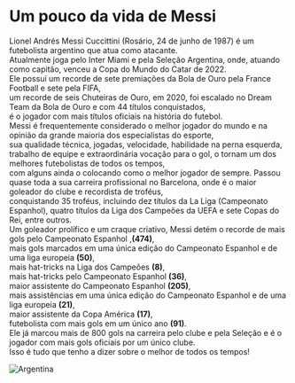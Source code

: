 <!DOCTYPE html>
<html lang="en">
<head>
   <meta charset="UTF-8">
   <meta http-equiv="X-UA-Compatible" content="IE=edge">
   <meta name="viewport" content="width=device-width, initial-scale=1.0">
   <title>Messi</title>
</head>
<body><h1>Um pouco da vida de Messi</h1>
   <p>Lionel Andrés Messi Cuccittini (Rosário, 24 de junho de 1987) é um futebolista argentino que atua como atacante.<br>
       Atualmente joga pelo Inter Miami e pela Seleção Argentina, onde, atuando como capitão, venceu a Copa do Mundo do Catar de 2022.<br>
        Ele possui um recorde de sete premiações da Bola de Ouro pela France Football e sete pela FIFA,<br>
       um recorde de seis Chuteiras de Ouro, em 2020, foi escalado no Dream Team da Bola de Ouro e com 44 títulos conquistados,<br> é o jogador com mais títulos oficiais na história do futebol.<br>Messi é frequentemente considerado o melhor jogador do mundo e na opinião da grande maioria dos especialistas do esporte,<br> sua qualidade técnica, jogadas, velocidade, habilidade na perna esquerda, trabalho de equipe e extraordinária vocação para o gol, o tornam um dos melhores futebolistas de todos os tempos,<br> com alguns ainda o colocando como o melhor jogador de sempre. Passou quase toda a sua carreira profissional no Barcelona, onde é o maior goleador do clube e recordista de troféus,<br> conquistando 35 troféus, incluindo dez títulos da La Liga (Campeonato Espanhol), quatro títulos da Liga dos Campeões da UEFA e sete Copas do Rei, entre outros.<br> Um goleador prolífico e um craque criativo, Messi detém o recorde de mais gols pelo Campeonato Espanhol ,<strong>(474)</strong>,<br> mais gols marcados em uma única edição do Campeonato Espanhol e de uma liga europeia <strong>(50)</strong>,<br> mais hat-tricks na Liga dos Campeões <strong>(8)</strong>,<br> mais hat-tricks pelo Campeonato Espanhol <strong>(36)</strong>,<br> maior assistente do Campeonato Espanhol <strong>(205)</strong>,<br> mais assistências em uma única edição do Campeonato Espanhol e de uma liga europeia <strong>(21)</strong>,<br> maior assistente da Copa América <strong>(17)</strong>,<br> futebolista com mais gols em um único ano <strong>(91)</strong>.<br> Ele já marcou mais de 800 gols na carreira pelo clube e pela Seleção e é o jogador com mais gols oficiais por um único clube.<br>Isso é tudo que tenho a dizer sobre o melhor de todos os tempos!</p>

 <img src="/tmp/guest-cvndbb/Área de Trabalho/Lionel-Messi-Argentina-2022-FIFA-World-Cup (1).jpg" alt="Argentina">

</body>
</html>
